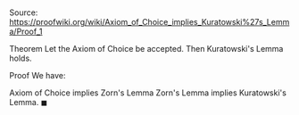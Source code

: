 # 

Source: https://proofwiki.org/wiki/Axiom_of_Choice_implies_Kuratowski%27s_Lemma/Proof_1

Theorem
Let the Axiom of Choice be accepted.
Then Kuratowski's Lemma holds.


Proof
We have:

Axiom of Choice implies Zorn's Lemma
Zorn's Lemma implies Kuratowski's Lemma.
$\blacksquare$






